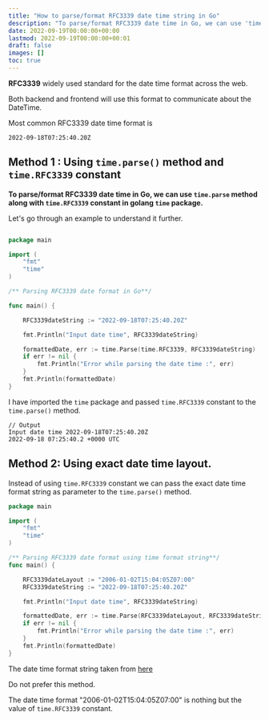 ```yaml
---
title: "How to parse/format RFC3339 date time string in Go"
description: "To parse/format RFC3339 date time in Go, we can use 'time.parse' method along with 'time.RFC3339' constant in golang 'time' package"
date: 2022-09-19T00:00:00+00:00
lastmod: 2022-09-19T00:00:00+00:01
draft: false
images: []
toc: true
---
```


**RFC3339** widely used standard for the date time format across the web. 

Both backend and frontend will use this format to communicate about the DateTime.

Most common RFC3339 date time format is 

```
2022-09-18T07:25:40.20Z
```

## Method 1 : Using `time.parse()` method and `time.RFC3339` constant

**To parse/format RFC3339 date time in Go, we can use `time.parse` method along with `time.RFC3339` constant in golang `time` package.**

Let's go through an example to understand it further.

```go

package main

import (
	"fmt"
	"time"
)

/** Parsing RFC3339 date format in Go**/

func main() {

	RFC3339dateString := "2022-09-18T07:25:40.20Z"

	fmt.Println("Input date time", RFC3339dateString)

	formattedDate, err := time.Parse(time.RFC3339, RFC3339dateString)
	if err != nil {
		fmt.Println("Error while parsing the date time :", err)
	}
	fmt.Println(formattedDate)
}

```

I have imported the `time` package and passed `time.RFC3339` constant to the `time.parse()` method.

```
// Output
Input date time 2022-09-18T07:25:40.20Z
2022-09-18 07:25:40.2 +0000 UTC
```

## Method 2: Using exact date time layout.

Instead of using `time.RFC3339` constant we can pass the exact date time format string as parameter to the `time.parse()` method.

```go
package main

import (
	"fmt"
	"time"
)

/** Parsing RFC3339 date format using time format string**/
func main() {

	RFC3339dateLayout := "2006-01-02T15:04:05Z07:00"
	RFC3339dateString := "2022-09-18T07:25:40.20Z"

	fmt.Println("Input date time", RFC3339dateString)

	formattedDate, err := time.Parse(RFC3339dateLayout, RFC3339dateString)
	if err != nil {
		fmt.Println("Error while parsing the date time :", err)
	}
	fmt.Println(formattedDate)
}

```

The date time format string taken from [here](https://pkg.go.dev/time#pkg-constants)

Do not prefer this method.

The date time format "2006-01-02T15:04:05Z07:00" is nothing but the value of `time.RFC3339` constant.
